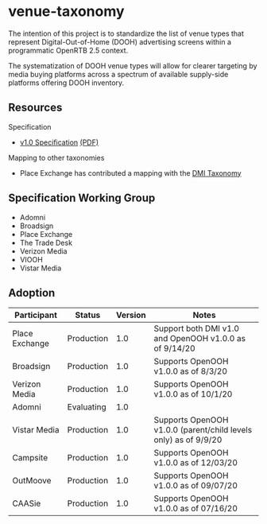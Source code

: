 # venue-taxonomy

The intention of this project is to standardize the list of venue types that represent
Digital-Out-of-Home (DOOH) advertising screens within a programmatic OpenRTB 2.5 context.

The systematization of DOOH venue types will allow for clearer targeting by media buying
platforms across a spectrum of available supply-side platforms offering DOOH inventory.

## Resources

Specification

* [v1.0 Specification](./specification.md) [(PDF)](./DOOH%20Venue%20Type%20Spec.pdf)

Mapping to other taxonomies

* Place Exchange has contributed a mapping with the [DMI Taxonomy](./DMI%20DOOH%20ID%20Mapping.csv)

## Specification Working Group

* Adomni
* Broadsign
* Place Exchange
* The Trade Desk
* Verizon Media
* VIOOH
* Vistar Media

## Adoption

| Participant | Status | Version | Notes |
| ----------- | ------ | ------- | ----- |
| Place Exchange | Production | 1.0 | Support both DMI v1.0 and OpenOOH v1.0.0 as of 9/14/20 |
| Broadsign | Production | 1.0 | Supports OpenOOH v1.0.0 as of 8/3/20 |
| Verizon Media | Production | 1.0 | Supports OpenOOH v1.0.0 as of 10/1/20 |
| Adomni | Evaluating | 1.0 |  |
| Vistar Media | Production | 1.0 | Supports OpenOOH v1.0.0 (parent/child levels only) as of 9/9/20
| Campsite | Production | 1.0 | Supports OpenOOH v1.0.0 as of 12/03/20 |
| OutMoove | Production | 1.0 | Supports OpenOOH v1.0.0 as of 09/07/20 |
| CAASie | Production | 1.0 | Supports OpenOOH v1.0.0 as of 07/16/20 |

